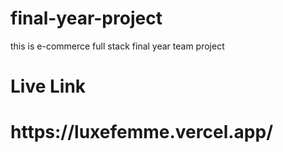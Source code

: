# final-year-project    
this is e-commerce full stack final year   team  project   
<h1>Live Link</h1>  
<h1>https://luxefemme.vercel.app/</h1>   
  
